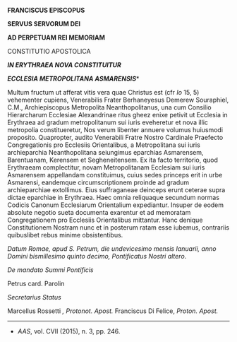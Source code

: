 **FRANCISCUS EPISCOPUS**

**SERVUS SERVORUM DEI**

**AD PERPETUAM REI MEMORIAM**

CONSTITUTIO APOSTOLICA

***IN ERYTHRAEA NOVA CONSTITUITUR***

***ECCLESIA METROPOLITANA ASMARENSIS****

Multum fructum ut afferat vitis vera quae Christus est (cfr *Io* 15, 5) vehementer cupiens, Venerabilis Frater Berhaneyesus Demerew Souraphiel, C.M., Archiepiscopus Metropolita Neanthopolitanus, una cum Consilio Hierarcharum Ecclesiae Alexandrinae ritus gheez enixe petivit ut Ecclesia in Erythraea ad gradum metropolitanum sui iuris eveheretur et nova illic metropolia constitueretur, Nos verum libenter annuere volumus huiusmodi proposito. Quapropter, audito Venerabili Fratre Nostro Cardinale Praefecto Congregationis pro Ecclesiis Orientalibus, a Metropolitana sui iuris archieparchia Neanthopolitana seiungimus eparchias Asmarensem, Barentuanam, Kerensem et Segheneitensem. Ex ita facto territorio, quod Erythraeam complectitur, novam Metropolitanam Ecclesiam sui iuris Asmarensem appellandam constituimus, cuius sedes princeps erit in urbe Asmarensi, eandemque circumscriptionem proinde ad gradum archieparchiae extollimus. Eius suffraganeae deinceps erunt ceterae supra dictae eparchiae in Erythraea. Haec omnia reliquaque secundum normas Codicis Canonum Ecclesiarum Orientalium expediantur. Insuper de eodem absolute negotio sueta documenta exarentur et ad memoratam Congregationem pro Ecclesiis Orientalibus mittantur. Hanc denique Constitutionem Nostram nunc et in posterum ratam esse iubemus, contrariis quibuslibet rebus minime obsistentibus.

*Datum Romae, apud S. Petrum, die undevicesimo mensis Ianuarii, anno Domini bismillesimo quinto decimo, Pontificatus Nostri altero*.

*De mandato Summi Pontificis*

Petrus card. Parolin

*Secretarius Status*

Marcellus Rossetti *, Protonot. Apost.* Franciscus Di Felice, *Proton. Apost.*

* * *

* *AAS*, vol. CVII (2015), n. 3, pp. 246.